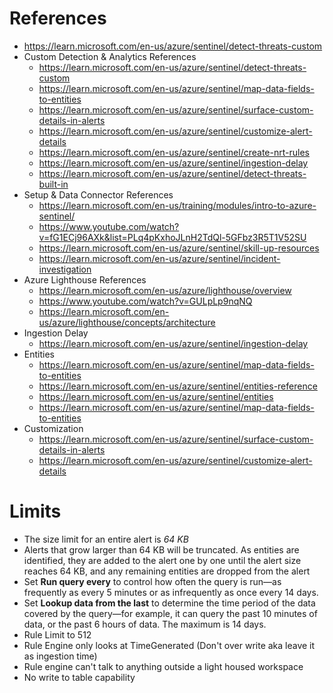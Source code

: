 # References
- https://learn.microsoft.com/en-us/azure/sentinel/detect-threats-custom
- Custom Detection & Analytics References
	- https://learn.microsoft.com/en-us/azure/sentinel/detect-threats-custom
	- https://learn.microsoft.com/en-us/azure/sentinel/map-data-fields-to-entities
	- https://learn.microsoft.com/en-us/azure/sentinel/surface-custom-details-in-alerts
	- https://learn.microsoft.com/en-us/azure/sentinel/customize-alert-details
	- https://learn.microsoft.com/en-us/azure/sentinel/create-nrt-rules
	- https://learn.microsoft.com/en-us/azure/sentinel/ingestion-delay
	- https://learn.microsoft.com/en-us/azure/sentinel/detect-threats-built-in
- Setup & Data Connector References
	- https://learn.microsoft.com/en-us/training/modules/intro-to-azure-sentinel/
	- https://www.youtube.com/watch?v=fG1ECj96AXk&list=PLq4pKxhoJLnH2TdQl-5GFbz3R5T1V52SU
	- https://learn.microsoft.com/en-us/azure/sentinel/skill-up-resources
	- https://learn.microsoft.com/en-us/azure/sentinel/incident-investigation
- Azure Lighthouse References
	- https://learn.microsoft.com/en-us/azure/lighthouse/overview
	- https://www.youtube.com/watch?v=GULpLp9nqNQ
	- https://learn.microsoft.com/en-us/azure/lighthouse/concepts/architecture
- Ingestion Delay
	- https://learn.microsoft.com/en-us/azure/sentinel/ingestion-delay
- Entities 
	- https://learn.microsoft.com/en-us/azure/sentinel/map-data-fields-to-entities
	- https://learn.microsoft.com/en-us/azure/sentinel/entities-reference
	- https://learn.microsoft.com/en-us/azure/sentinel/entities
	- https://learn.microsoft.com/en-us/azure/sentinel/map-data-fields-to-entities
- Customization
	- https://learn.microsoft.com/en-us/azure/sentinel/surface-custom-details-in-alerts
	- https://learn.microsoft.com/en-us/azure/sentinel/customize-alert-details


# Limits 
- The size limit for an entire alert is _64 KB_
- Alerts that grow larger than 64 KB will be truncated. As entities are identified, they are added to the alert one by one until the alert size reaches 64 KB, and any remaining entities are dropped from the alert
- Set **Run query every** to control how often the query is run—as frequently as every 5 minutes or as infrequently as once every 14 days.
- Set **Lookup data from the last** to determine the time period of the data covered by the query—for example, it can query the past 10 minutes of data, or the past 6 hours of data. The maximum is 14 days.
- Rule Limit to 512
- Rule Engine only looks at TimeGenerated (Don't over write aka leave it as ingestion time)
- Rule engine can't talk to anything outside a light housed workspace
- No write to table capability
